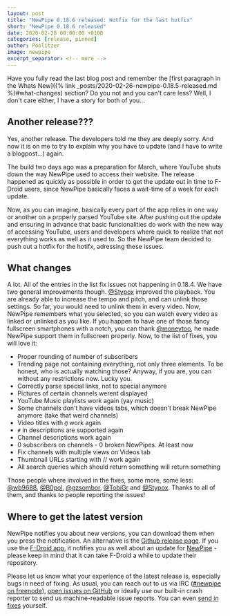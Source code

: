 ```yaml
---
layout: post
title: "NewPipe 0.18.6 released: Hotfix for the last hotfix"
short: "NewPipe 0.18.6 released"
date: 2020-02-28 00:00:00 +0100
categories: [release, pinned]
author: Poolitzer
image: newpipe
excerpt_separator: <!-- more -->
---
```


Have you fully read the last blog post and remember the [first paragraph in the Whats New]({% link _posts/2020-02-26-newpipe-0.18.5-released.md %}#what-changes) section? Do you not and you can't care less? Well, I don't care either, I have a story for both of you...
<!-- more -->

## Another release???

Yes, another release. The developers told me they are deeply sorry. And now it is on me to try to explain why you have to update (and I have to write a blogpost...) again.

The build two days ago was a preparation for March, where YouTube shuts down the way NewPipe used to access their website. The release happened as quickly as possible in order to get the update out in time to F-Droid users, since NewPipe basically faces a wait-time of a week for each update.

Now, as you can imagine, basically every part of the app relies in one way or another on a properly parsed YouTube site. After pushing out the update and ensuring in advance that basic funcionalities do work with the new way of accessing YouTube, users and developers where quick to realize that not everything works as well as it used to. So the NewPipe team decided to push out a hotfix for the hotifx, adressing these issues.

## What changes

A lot. All of the entries in the list fix issues not happening in 0.18.4. We have two general improvements though. [@Stypox](https://github.com/Stypox) improved the playback. You are already able to increase the tempo and pitch, and can unlink those settings. So far, you would need to unlink them in every video. Now, NewPipe remembers what you selected, so you can watch every video as linked or unlinked as you like.
If you happen to have one of those fancy fullscreen smartphones with a notch, you can thank [@moneytoo](https://github.com/moneytoo), he made NewPipe support them in fullscreen properly. Now, to the list of fixes, you will love it:

- Proper rounding of number of subscribers
- Trending page not containing everything, not only three elements. To be honest, who is actually watching those? Anyway, if you are, you can without any restrictions now. Lucky you.
- Correctly parse special links, not to special anymore
- Pictures of certain channels werent displayed
- YouTube Music playlists work again (yay music)
- Some channels don't have videos tabs, which doesn't break NewPipe anymore (take that weird channels)
- Video titles with <code>@</code> work again
- <code>#</code> in descriptions are supported again
- Channel descriptions work again
- 0 subscribers on channels - 0 broken NewPipes. At least now
- Fix channels with multiple views on Videos tab
- Thumbnail URLs starting with // work again
- All search queries which should return something will return something

Those people where involved in the fixes, some more, some less: [@wb9688](https://github.com/wb9688), [@B0pol](https://github.com/B0pol), [@gzsombor](https://github.com/gzsombor), [@TobiGr](https://github.com/TobiGr) and [@Stypox](https://github.com/Stypox). Thanks to all of them, and thanks to people reporting the issues!

## Where to get the latest version

NewPipe notifies you about new versions, you can download them when you press the notification. An alternative is the [Github release page](https://github.com/TeamNewPipe/NewPipe/releases). If you use the [F-Droid app](https://f-droid.org/), it notifies you as well about an update for [NewPipe](https://f-droid.org/packages/org.schabi.newpipe/) - please keep in mind that it can take F-Droid a while to update their repository.

Please let us know what your experience of the latest release is, especially bugs in need of fixing. As usual, you can reach out to us via IRC ([#newpipe on freenode](https://webchat.freenode.net/?channels=newpipe)), [open issues on GitHub](https://github.com/TeamNewPipe/NewPipe/issues/new) or ideally use our built-in crash reporter to send us machine-readable issue reports. You can even [send in fixes](https://github.com/TeamNewPipe/NewPipe/blob/dev/.github/CONTRIBUTING.md#bug-fixing) yourself.

